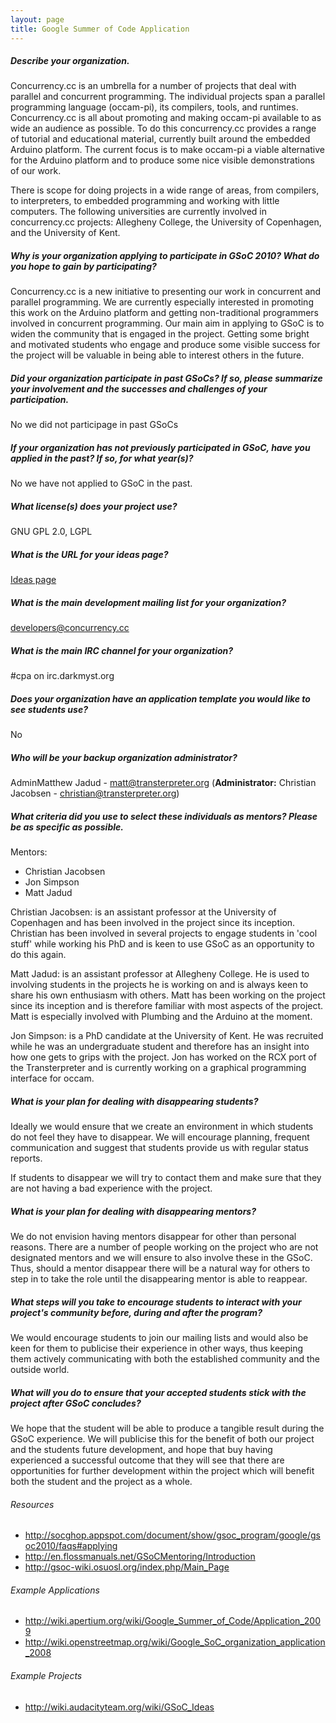 ```yaml
---
layout: page
title: Google Summer of Code Application
---
```


##### Describe your organization.

Concurrency.cc is an umbrella for a number of projects that deal with parallel
and concurrent programming. The individual projects span a parallel programming
language (occam-pi), its compilers, tools, and runtimes. Concurrency.cc is
all about promoting and making occam-pi available to as wide an audience as
possible. To do this concurrency.cc provides a range of tutorial and educational
material, currently built around the embedded Arduino platform. The current
focus is to make occam-pi a viable alternative for the Arduino platform and to
produce some nice visible demonstrations of our work.

There is scope for doing projects in a wide range of areas, from compilers, to
interpreters, to embedded programming and working with little computers. The
following universities are currently involved in concurrency.cc projects:
Allegheny College, the University of Copenhagen, and the University of Kent.

##### Why is your organization applying to participate in GSoC 2010? What do you hope to gain by participating?

Concurrency.cc is a new initiative to presenting our work in concurrent and
parallel programming. We are currently especially interested in promoting this
work on the Arduino platform and getting non-traditional programmers involved in
concurrent programming. Our main aim in applying to GSoC is to widen the
community that is engaged in the project. Getting some bright and motivated
students who engage and produce some visible success for the project will be
valuable in being able to interest others in the future.

##### Did your organization participate in past GSoCs? If so, please summarize your involvement and the successes and challenges of your participation.
No we did not participage in past GSoCs

##### If your organization has not previously participated in GSoC, have you applied in the past? If so, for what year(s)?
No we have not applied to GSoC in the past.

##### What license(s) does your project use?
GNU GPL 2.0, LGPL

##### What is the URL for your ideas page?
[Ideas page](/gsoc/2010/ideas)

##### What is the main development mailing list for your organization?
<developers@concurrency.cc>

##### What is the main IRC channel for your organization?
   #cpa on irc.darkmyst.org

##### Does your organization have an application template you would like to see students use?
No

##### Who will be your backup organization administrator?
AdminMatthew Jadud - <matt@transterpreter.org>
(**Administrator:** Christian Jacobsen - <christian@transterpreter.org>)

##### What criteria did you use to select these individuals as mentors? Please be as specific as possible.
Mentors:

  * Christian Jacobsen
  * Jon Simpson
  * Matt Jadud

Christian Jacobsen: is an assistant professor at the University of Copenhagen and
has been involved in the project since its inception. Christian has been
involved in several projects to engage students in 'cool stuff' while working
his PhD and is keen to use GSoC as an opportunity to do this again.

Matt Jadud: is an assistant professor at Allegheny College. He is used to
involving students in the projects he is working on and is always keen to share
his own enthusiasm with others. Matt has been working on the project since its
inception and is therefore familiar with most aspects of the project. Matt is
especially involved with Plumbing and the Arduino at the moment.

Jon Simpson: is a PhD candidate at the University of Kent. He was recruited
while he was an undergraduate student and therefore has an insight into how one
gets to grips with the project. Jon has worked on the RCX port of the
Transterpreter and is currently working on a graphical programming interface for
occam.

##### What is your plan for dealing with disappearing students?

Ideally we would ensure that we create an environment in which students do not
feel they have to disappear. We will encourage planning, frequent communication and
suggest that students provide us with regular status reports. 

If students to disappear we will try to contact them and make sure that they are
not having a bad experience with the project.

##### What is your plan for dealing with disappearing mentors?

We do not envision having mentors disappear for other than personal reasons.
There are a number of people working on the project who are not designated
mentors and we will ensure to also involve these in the GSoC. Thus, should a
mentor disappear there will be a natural way for others to step in to take the
role until the disappearing mentor is able to reappear.

##### What steps will you take to encourage students to interact with your project's community before, during and after the program?

We would encourage students to join our mailing lists and would also be keen for
them to publicise their experience in other ways, thus keeping them actively
communicating with both the established community and the outside world.

##### What will you do to ensure that your accepted students stick with the project after GSoC concludes?

We hope that the student will be able to produce a tangible result during the
GSoC experience. We will publicise this for the benefit of both our project and
the students future development, and hope that buy having experienced a
successful outcome that they will see that there are opportunities for further
development within the project which will benefit both the student and the
project as a whole.


###### Resources
 * <http://socghop.appspot.com/document/show/gsoc_program/google/gsoc2010/faqs#applying>
 * <http://en.flossmanuals.net/GSoCMentoring/Introduction>
 * <http://gsoc-wiki.osuosl.org/index.php/Main_Page>

###### Example Applications
 * <http://wiki.apertium.org/wiki/Google_Summer_of_Code/Application_2009>
 * <http://wiki.openstreetmap.org/wiki/Google_SoC_organization_application_2008>

###### Example Projects
 * <http://wiki.audacityteam.org/wiki/GSoC_Ideas>


